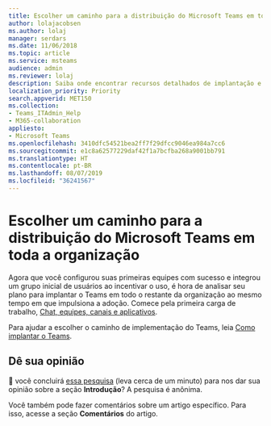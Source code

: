 ```yaml
---
title: Escolher um caminho para a distribuição do Microsoft Teams em toda a organização
author: lolajacobsen
ms.author: lolaj
manager: serdars
ms.date: 11/06/2018
ms.topic: article
ms.service: msteams
audience: admin
ms.reviewer: lolaj
description: Saiba onde encontrar recursos detalhados de implantação e adoção para o Microsoft Teams.
localization_priority: Priority
search.appverid: MET150
ms.collection:
- Teams_ITAdmin_Help
- M365-collaboration
appliesto:
- Microsoft Teams
ms.openlocfilehash: 3410dfc54521bea2ff7f29dfcc9046ea984a7cc6
ms.sourcegitcommit: e1c8a62577229daf42f1a7bcfba268a9001bb791
ms.translationtype: HT
ms.contentlocale: pt-BR
ms.lasthandoff: 08/07/2019
ms.locfileid: "36241567"
---
```

# <a name="choose-a-path-to-your-organization-wide-rollout-of-microsoft-teams"></a>Escolher um caminho para a distribuição do Microsoft Teams em toda a organização

Agora que você configurou suas primeiras equipes com sucesso e integrou um grupo inicial de usuários ao incentivar o uso, é hora de analisar seu plano para implantar o Teams em todo o restante da organização ao mesmo tempo em que impulsiona a adoção. Comece pela primeira carga de trabalho, [Chat, equipes, canais e aplicativos](deploy-chat-teams-channels-microsoft-teams-landing-page.md).

Para ajudar a escolher o caminho de implementação do Teams, leia [Como implantar o Teams](How-to-roll-out-teams.md).

## <a name="let-us-know-what-you-think"></a>Dê sua opinião

:memo: você concluirá <a href="https://forms.office.com/Pages/ResponsePage.aspx?id=v4j5cvGGr0GRqy180BHbR4LAPvZJykZPhSy1f9kvlZdURFVYS0k5V0xNQ1UwQlE3VzlDWUZYQU42WS4u" target="_blank">essa pesquisa</a> (leva cerca de um minuto) para nos dar sua opinião sobre a seção **Introdução**? A pesquisa é anônima.

Você também pode fazer comentários sobre um artigo específico. Para isso, acesse a seção **Comentários** do artigo. 